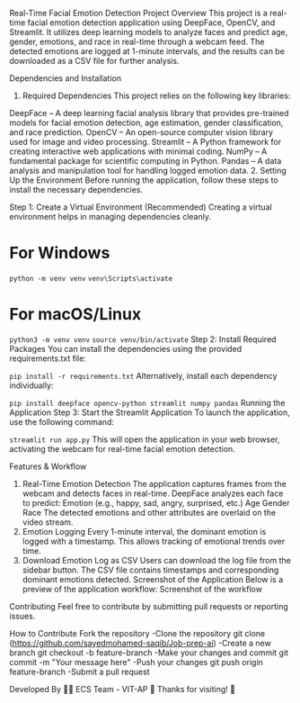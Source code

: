 Real-Time Facial Emotion Detection
Project Overview
This project is a real-time facial emotion detection application using DeepFace, OpenCV, and Streamlit. It utilizes deep learning models to analyze faces and predict age, gender, emotions, and race in real-time through a webcam feed. The detected emotions are logged at 1-minute intervals, and the results can be downloaded as a CSV file for further analysis.

Dependencies and Installation
1. Required Dependencies
This project relies on the following key libraries:

DeepFace – A deep learning facial analysis library that provides pre-trained models for facial emotion detection, age estimation, gender classification, and race prediction.
OpenCV – An open-source computer vision library used for image and video processing.
Streamlit – A Python framework for creating interactive web applications with minimal coding.
NumPy – A fundamental package for scientific computing in Python.
Pandas – A data analysis and manipulation tool for handling logged emotion data.
2. Setting Up the Environment
Before running the application, follow these steps to install the necessary dependencies.

Step 1: Create a Virtual Environment (Recommended)
Creating a virtual environment helps in managing dependencies cleanly.

# For Windows
`python -m venv venv`
`venv\Scripts\activate`

# For macOS/Linux
`python3 -m venv venv`
`source venv/bin/activate`
Step 2: Install Required Packages
You can install the dependencies using the provided requirements.txt file:

`pip install -r requirements.txt`
Alternatively, install each dependency individually:

`pip install deepface opencv-python streamlit numpy pandas`
Running the Application
Step 3: Start the Streamlit Application
To launch the application, use the following command:

`streamlit run app.py`
This will open the application in your web browser, activating the webcam for real-time facial emotion detection.

Features & Workflow
1. Real-Time Emotion Detection
The application captures frames from the webcam and detects faces in real-time.
DeepFace analyzes each face to predict:
Emotion (e.g., happy, sad, angry, surprised, etc.)
Age
Gender
Race
The detected emotions and other attributes are overlaid on the video stream.
2. Emotion Logging
Every 1-minute interval, the dominant emotion is logged with a timestamp.
This allows tracking of emotional trends over time.
3. Download Emotion Log as CSV
Users can download the log file from the sidebar button.
The CSV file contains timestamps and corresponding dominant emotions detected.
Screenshot of the Application
Below is a preview of the application workflow:
Screenshot of the workflow

Contributing
Feel free to contribute by submitting pull requests or reporting issues.

How to Contribute
Fork the repository
-Clone the repository
   git clone (https://github.com/sayedmohamed-saqib/Job-prep-ai)
-Create a new branch
   git checkout -b feature-branch
-Make your changes and commit
   git commit -m "Your message here"
-Push your changes
   git push origin feature-branch
-Submit a pull request

Developed By
👨‍💻 ECS Team - VIT-AP
📌 Thanks for visiting! 🚀
